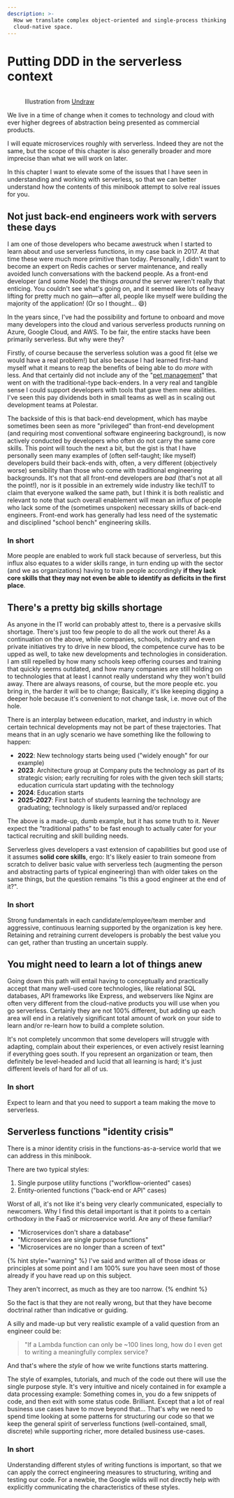 ```yaml
---
description: >-
  How we translate complex object-oriented and single-process thinking into the
  cloud-native space.
---
```


# Putting DDD in the serverless context

<figure><img src="../.gitbook/assets/undraw_void_3ggu.png" alt=""><figcaption><p>Illustration from <a href="https://undraw.co/">Undraw</a></p></figcaption></figure>

We live in a time of change when it comes to technology and cloud with ever higher degrees of abstraction being presented as commercial products.

I will equate microservices roughly with serverless. Indeed they are not the same, but the scope of this chapter is also generally broader and more imprecise than what we will work on later.

In this chapter I want to elevate some of the issues that I have seen in understanding and working with serverless, so that we can better understand how the contents of this minibook attempt to solve real issues for you.

## Not just back-end engineers work with servers these days

I am one of those developers who became awestruck when I started to learn about and use serverless functions, in my case back in 2017. At that time these were much more primitive than today. Personally, I didn't want to become an expert on Redis caches or server maintenance, and really avoided lunch conversations with the backend people. As a front-end developer (and some Node) the things _around_ the server weren't really that enticing. You couldn't see what's going on, and it seemed like lots of heavy lifting for pretty much no gain—after all, people like myself were building the majority of the application! (Or so I thought... :smile:)

In the years since, I've had the possibility and fortune to onboard and move many developers into the cloud and various serverless products running on Azure, Google Cloud, and AWS. To be fair, the entire stacks have been primarily serverless. But why were they?

Firstly, of course because the serverless solution was a good fit (else we would have a real problem!) but also because I had learned first-hand myself what it means to reap the benefits of being able to do _more_ with less. And that certainly did not include any of the "[pet management](https://www.hava.io/blog/cattle-vs-pets-devops-explained)" that went on with the traditional-type back-enders. In a very real and tangible sense I could support developers with tools that gave them new abilities. I've seen this pay dividends both in small teams as well as in scaling out development teams at Polestar.

The backside of this is that back-end development, which has maybe sometimes been seen as more "privileged" than front-end development (and requiring most conventional software engineering background), is now actively conducted by developers who often do not carry the same core skills. This point will touch the next a bit, but the gist is that I have personally seen many examples of (often self-taught; like myself) developers build their back-ends with, often, a very different (objectively worse) sensibility than those who come with traditional engineering backgrounds. It's not that all front-end developers are _bad_ (that's not at all the point!), nor is it possible in an extremely wide industry like tech/IT to claim that everyone walked the same path, but I think it is both realistic and relevant to note that such overall enablement will mean an influx of people who lack some of the (sometimes unspoken) necessary skills of back-end engineers. Front-end work has generally had less need of the systematic and disciplined "school bench" engineering skills.

### In short

More people are enabled to work full stack because of serverless, but this influx also equates to a wider skills range, in turn ending up with the sector (and we as organizations) having to train people accordingly **if they lack core skills that they may not even be able to identify as deficits in the first place**.

## There's a pretty big skills shortage

As anyone in the IT world can probably attest to, there is a pervasive skills shortage. There's just too few people to do all the work out there! As a continuation on the above, while companies, schools, industry and even private initiatives try to drive in new blood, the competence curve has to be upped as well, to take new developments and technologies in consideration. I am still repelled by how many schools keep offering courses and training that quickly seems outdated, and how many companies are still holding on to technologies that at least I cannot really understand why they won't build away. There are always reasons, of course, but the more people etc. you bring in, the harder it will be to change; Basically, it's like keeping digging a deeper hole because it's convenient to not change task, i.e. move out of the hole.

There is an interplay between education, market, and industry in which certain technical developments may not be part of these trajectories. That means that in an ugly scenario we have something like the following to happen:

* **2022**: New technology starts being used ("widely enough" for our example)
* **2023**: Architecture group at Company puts the technology as part of its strategic vision; early recruiting for roles with the given tech skill starts; education curricula start updating with the technology
* **2024**: Education starts
* **2025-2027**: First batch of students learning the technology are graduating; technology is likely surpassed and/or replaced

The above is a made-up, dumb example, but it has some truth to it. Never expect the "traditional paths"  to be fast enough to actually cater for your tactical recruiting and skill building needs.

Serverless gives developers a vast extension of capabilities but good use of it assumes **solid core skills**, ergo: It's likely easier to train someone from scratch to deliver basic value with serverless tech (augmenting the person and abstracting parts of typical engineering) than with older takes on the same things, but the question remains "Is this a good engineer at the end of it?".

### In short

Strong fundamentals in each candidate/employee/team member and aggressive, continuous learning supported by the organization is key here. Retaining and retraining current developers is probably the best value you can get, rather than trusting an uncertain supply.

## You might need to learn a lot of things anew

Going down this path will entail having to conceptually and practically accept that many well-used core technologies, like relational SQL databases, API frameworks like Express, and webservers like Nginx are often very different from the cloud-native products you will use when you go serverless. Certainly they are not 100% different, but adding up each area will end in a relatively significant total amount of work on your side to learn and/or re-learn how to build a complete solution.

It's not completely uncommon that some developers will struggle with adapting, complain about their experiences, or even actively resist learning if everything goes south. If you represent an organization or team, then definitely be level-headed and lucid that all learning is hard; it's just different levels of hard for all of us.

### In short

Expect to learn and that you need to support a team making the move to serverless.

## Serverless functions "identity crisis"

There is a minor identity crisis in the functions-as-a-service world that we can address in this minibook.

There are two typical styles:

1. Single purpose utility functions ("workflow-oriented" cases)
2. Entity-oriented functions ("back-end or API" cases)

Worst of all, it's not like it's being very clearly communicated, especially to newcomers. Why I find this detail important is that it points to a certain orthodoxy in the FaaS or microservice world. Are any of these familiar?

* "Microservices don't share a database"
* "Microservices are single purpose functions"
* "Microservices are no longer than a screen of text"

{% hint style="warning" %}
I've said and written all of those ideas or principles at some point and I am 100% sure you have seen most of those already if you have read up on this subject.

They aren't incorrect, as much as they are too narrow.
{% endhint %}

So the fact is that they are not really wrong, but that they have become doctrinal rather than indicative or guiding.

A silly and made-up but very realistic example of a valid question from an engineer could be:

> "If a Lambda function can only be \~100 lines long, how do I even get to writing a meaningfully complex service?

And that's where the _style_ of how we write functions starts mattering.

The style of examples, tutorials, and much of the code out there will use the single purpose style. It's very intuitive and nicely contained in for example a data processing example: Something comes in, you do a few snippets of code, and then exit with some status code. Brilliant. Except that a lot of real business use cases have to move beyond that... That's why we need to spend time looking at some patterns for structuring our code so that we keep the general spirit of serverless functions (well-contained, small, discrete) while supporting richer, more detailed business use-cases.

### In short

Understanding different styles of writing functions is important, so that we can apply the correct engineering measures to structuring, writing and testing our code. For a newbie, the Google wilds will not directly help with explicitly communicating the characteristics of these styles.&#x20;
